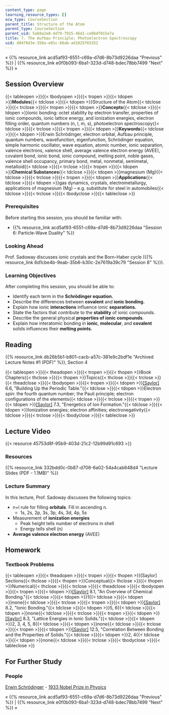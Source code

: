 ```yaml
---
content_type: page
learning_resource_types: []
ocw_type: CourseSection
parent_title: Structure of the Atom
parent_type: CourseSection
parent_uid: 5a68a2e8-4d79-7915-46d1-ce9bdf015e7a
title: 7. The Aufbau Principle; Photoelectron Spectroscopy
uid: d0470d3e-350a-e01c-66ab-ad1825f65352
---
```

« {{% resource_link acd5af93-6551-c69a-d7d6-8b73d9226daa "Previous" %}} | {{% resource_link e0f0b093-6ba1-323d-d748-bdec78bb7499 "Next" %}} »

## Session Overview

{{< tableopen >}}{{< tbodyopen >}}{{< tropen >}}{{< tdopen >}}**Modules**{{< tdclose >}}{{< tdopen >}}Structure of the Atom{{< tdclose >}}{{< trclose >}}{{< tropen >}}{{< tdopen >}}**Concepts**{{< tdclose >}}{{< tdopen >}}ionic bonding: octet stability by electron transfer, properties of ionic compounds, ionic lattice energy, and ionization energies, electron filling order, quantum numbers (n, l, m, s), photoelectron spectroscopy{{< tdclose >}}{{< trclose >}}{{< tropen >}}{{< tdopen >}}**Keywords**{{< tdclose >}}{{< tdopen >}}Erwin Schrödinger, electron orbital, Aufbau principle, quantum numbers, wavefunction, eigenfunction, Schrödinger equation, simple harmonic oscillator, wave equation, atomic number, ionic separation, valence electrons, valence shell, average valence electron energy (AVEE), covalent bond, ionic bond, ionic compound, melting point, noble gases, valence shell occupancy, primary bond, metal, nonmetal, semimetal, metalloid{{< tdclose >}}{{< trclose >}}{{< tropen >}}{{< tdopen >}}**Chemical Substances**{{< tdclose >}}{{< tdopen >}}magnesium (Mg){{< tdclose >}}{{< trclose >}}{{< tropen >}}{{< tdopen >}}**Applications**{{< tdclose >}}{{< tdopen >}}gas dynamics, crystals, electrometallurgy, applications of magnesium (Mg) – e.g. substitute for steel in automobiles{{< tdclose >}}{{< trclose >}}{{< tbodyclose >}}{{< tableclose >}}

### Prerequisites

Before starting this session, you should be familiar with:

- {{% resource_link acd5af93-6551-c69a-d7d6-8b73d9226daa "Session 6: Particle-Wave Duality" %}}

### Looking Ahead

Prof. Sadoway discusses ionic crystals and the Born-Haber cycle ({{% resource_link 6d1cbe4b-9eab-35b6-b30c-2e7619a39c79 "Session 8" %}}).

### Learning Objectives

After completing this session, you should be able to:

- Identify each term in the **Schrödinger equation.**
- Describe the differences between **covalent** and **ionic bonding.**
- Explain how ionic **interactions** influence ionic **separations.**
- State the factors that contribute to the **stability** of ionic compounds.
- Describe the general physical **properties of ionic compounds**.
- Explain how interatomic bonding in **ionic**, **molecular**, and **covalent** solids influences their **melting points.**

## Reading

{{% resource_link db26b5b1-b801-cacb-a57c-381e9c2bdf1e "Archived Lecture Notes #1 (PDF)" %}}, Section 4

{{< tableopen >}}{{< theadopen >}}{{< tropen >}}{{< thopen >}}Book Chapters{{< thclose >}}{{< thopen >}}Topics{{< thclose >}}{{< trclose >}}{{< theadclose >}}{{< tbodyopen >}}{{< tropen >}}{{< tdopen >}}[\[Saylor\]](https://saylordotorg.github.io/text_general-chemistry-principles-patterns-and-applications-v1.0/s10-06-building-up-the-periodic-table.html) 6.6, "Building Up the Periodic Table."{{< tdclose >}}{{< tdopen >}}Electron spin: the fourth quantum number; the Pauli principle; electron configurations of the elements{{< tdclose >}}{{< trclose >}}{{< tropen >}}{{< tdopen >}}[\[Saylor\]](https://saylordotorg.github.io/text_general-chemistry-principles-patterns-and-applications-v1.0/s11-03-energetics-of-ion-formation.html) 7.3, "Energetics of Ion Formation."{{< tdclose >}}{{< tdopen >}}Ionization energies; electron affinities; electronegativity{{< tdclose >}}{{< trclose >}}{{< tbodyclose >}}{{< tableclose >}}

## Lecture Video

{{< resource 45753d8f-95b9-403d-21c2-12b99d91c693 >}}

### Resources

{{% resource_link 332bdd0c-0b87-d708-6a02-54a4cab648d4 "Lecture Slides (PDF - 1.1MB)" %}}

### Lecture Summary

In this lecture, Prof. Sadoway discusses the following topics:

- n+l rule for filling **orbitals**. Fill in ascending n.
    - 1s, 2s, 2p, 3s, 3p, 4s, 3d, 4p, 5s
- Measurement of **ionization energies**
    - Peak height tells number of electrons in shell
    - Energy tells shell (n)
- **Average valence electron energy** (AVEE)

## Homework

### Textbook Problems

{{< tableopen >}}{{< theadopen >}}{{< tropen >}}{{< thopen >}}\[Saylor\] Sections{{< thclose >}}{{< thopen >}}Conceptual{{< thclose >}}{{< thopen >}}Numerical{{< thclose >}}{{< trclose >}}{{< theadclose >}}{{< tbodyopen >}}{{< tropen >}}{{< tdopen >}}[\[Saylor\]](https://saylordotorg.github.io/text_general-chemistry-principles-patterns-and-applications-v1.0/s12-01-an-overview-of-chemical-bondin.html) 8.1, "An Overview of Chemical Bonding."{{< tdclose >}}{{< tdopen >}}1{{< tdclose >}}{{< tdopen >}}none{{< tdclose >}}{{< trclose >}}{{< tropen >}}{{< tdopen >}}[\[Saylor\]](https://saylordotorg.github.io/text_general-chemistry-principles-patterns-and-applications-v1.0/s12-02-ionic-bonding.html) 8.2, "Ionic Bonding."{{< tdclose >}}{{< tdopen >}}5, 6{{< tdclose >}}{{< tdopen >}}none{{< tdclose >}}{{< trclose >}}{{< tropen >}}{{< tdopen >}}[\[Saylor\]](https://saylordotorg.github.io/text_general-chemistry-principles-patterns-and-applications-v1.0/s12-03-lattice-energies-in-ionic-soli.html) 8.3, "Lattice Energies in Ionic Solids."{{< tdclose >}}{{< tdopen >}}2, 3, 4, 5, 8{{< tdclose >}}{{< tdopen >}}none{{< tdclose >}}{{< trclose >}}{{< tropen >}}{{< tdopen >}}[\[Saylor\]](https://saylordotorg.github.io/text_general-chemistry-principles-patterns-and-applications-v1.0/s16-05-correlation-between-bonding-an.html) 12.5, "Correlation Between Bonding and the Properties of Solids."{{< tdclose >}}{{< tdopen >}}2, 4{{< tdclose >}}{{< tdopen >}}none{{< tdclose >}}{{< trclose >}}{{< tbodyclose >}}{{< tableclose >}}

## For Further Study

### People

[Erwin Schrödinger](http://en.wikipedia.org/wiki/Schrodinger) - [1933 Nobel Prize in Physics](http://nobelprize.org/nobel_prizes/physics/laureates/1933/)

« {{% resource_link acd5af93-6551-c69a-d7d6-8b73d9226daa "Previous" %}} | {{% resource_link e0f0b093-6ba1-323d-d748-bdec78bb7499 "Next" %}} »